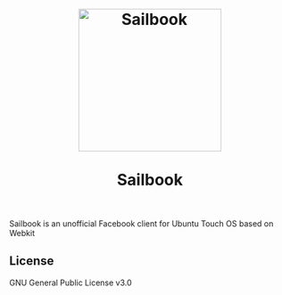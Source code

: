 
<h1 align="center">
  <br>
  <img src="img/icon.jpg" width="256px" alt="Sailbook">
  <br>
  <br>
  Sailbook
  <br>
  <br>
</h1>

Sailbook is an unofficial Facebook client for Ubuntu Touch OS based on Webkit

## License
GNU General Public License v3.0
